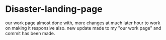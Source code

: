 # Disaster-landing-page
our work page almost done with, more changes at much later hour
to work on making it responsive also.
new update made to my "our work page" and commit has been made.
